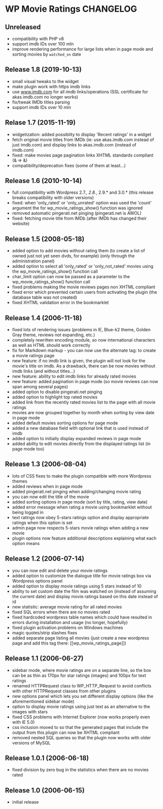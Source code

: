 # WP Movie Ratings CHANGELOG

## Unreleased

- compatibility with PHP v8
- support imdb IDs over 100 mln
- improve rendering performance for large lists when in page mode and sorting movies by `watched_on` date

## Release 1.8 (2019-10-13)

- small visual tweaks to the widget
- make plugin work with https imdb links
- use www.imdb.com for all imdb links/operations (SSL certificate for akas.imdb.com no longer works)
- fix/tweak IMDb titles parsing
- support imdb IDs over 10 mln

## Relase 1.7 (2015-11-19)
- widgetization: added possiblity to display 'Recent ratings' in a widget
- fetch original movie titles from IMDb (ie: use akas.imdb.com instead of just imdb.com) and display links to akas.imdb.com (instead of imdb.com)
- fixed: make movies page pagination links XHTML standards compliant (& => &amp;)
- compatibility/deprecation fixes (some of them at least...)

## Release 1.6 (2010-10-14)

- full compatibility with Wordpress 2.7.*, 2.8.*, 2.9.* and 3.0.* (this release breaks compatibility with older versions)
- fixed: when 'only_rated' or 'only_unrated' option was used the 'count' argument the for wp_movie_ratings_show() function was ignored
- removed automatic pingerati.net pinging (pingerati.net is AWOL)
- fixed: fetching movie title from IMDb (after IMDb has changed their website)

## Release 1.5 (2008-05-18)

- added option to add movies without rating them (to create a list of owned just not yet seen dvds, for example) (only through the administration panel)
- added option to select all 'only_rated' or 'only_not_rated' movies using the wp_movie_ratings_show() function call
- char_limit option can now be passed as a parameter to the wp_movie_ratings_show() function call
- fixed problems making the movie reviews pages non XHTML compliant
- fixed error which prevented certain users from activating the plugin (the database table was not created)
- fixed XHTML validation error in the bookmarklet

## Release 1.4 (2006-11-18)

- fixed lots of rendering issues (problems in IE, Blue-k2 theme, Golden Gray theme, reviews not expanding, etc.)
- completely rewritten encoding module, so now international characters as well as HTML should work correctly
- fix for Markdown markup - you can now use the alternate tag: <!--wp_movie_ratings_page--> to create a movie ratings page
- new feature: if no imdb link is given, the plugin will not look for the movie's title on imdb. As a drawback, there can be now movies without imdb links (and without titles...)
- new feature: ability to edit imdb links for already rated movies
- new feature: added pagination in page mode (so movie reviews can now span among several pages)
- added option to disable pingerati.net pinging
- added option to highlight top rated movies
- added link from the recently rated movies list to the page with all movie ratings
- movies are now grouped together by month when sorting by view date in page mode
- added default movies sorting options for page mode
- added a new database field with optional link that is used instead of imdb
- added option to initially display expanded reviews in page mode
- added ability to edit movies directly from the displayed ratings list (in page mode too)

## Release 1.3 (2006-08-04)

- lots of CSS fixes to make the plugin compatible with more Wordpress themes
- added reviews when in page mode
- added pingerati.net pinging when adding/changing movie rating
- you can now edit the title of the movie
- added sorting options in page mode (sort by title, rating, view date)
- added error message when rating a movie using bookmarklet without being logged in
- text ratings now obey 5-stars ratings option and display appropriate ratings when this option is set
- admin page now respects 5-stars movie ratings when adding a new movie
- plugin options now feature additional descriptions explaining what each option means

## Release 1.2 (2006-07-14)

- you can now edit and delete your movie ratings
- added option to customize the dialogue title for movie ratings box via Wordpress options panel
- added option to display movie ratings using 5 stars instead of 10
- ability to set custom date the film was watched on (instead of assuming the current date) and display movie ratings based on this date instead of id
- new statistic: average movie rating for all rated movies
- fixed SQL errors when there are no movies rated
- fixed hardcoded wordpress table names which could have resulted in errors during installation and usage (no longer, hopefully)
- fixed plugin activation problems on Windows machines
- magic quotes/strip slashes fixes
- added separate page listing all movies (just create a new wordpress page and add this tag there: [[wp_movie_ratings_page]])

## Release 1.1 (2006-06-27)

- sidebar mode, where movie ratings are on a separate line, so the box can be as thin as 170px for star ratings (images) and 100px for text ratings
- renamed HTTPRequest class to WP_HTTP_Request to avoid conflicts with other HTTPRequest classes from other plugins
- new options panel which lets you set different display options (like the aforementioned sidebar mode)
- option to display movie ratings using just text as an alternative to the images with stars
- fixed CSS problems with Internet Explorer (now works properly even with IE 5.0)
- css inclusion moved to <head> so that the generated pages that include the output from this plugin can now be XHTML compliant
- removed nested SQL queries so that the plugin now works with older versions of MySQL

## Release 1.0.1 (2006-06-18)

- fixed division by zero bug in the statistics when there are no movies rated

## Release 1.0 (2006-06-15)

- initial release
